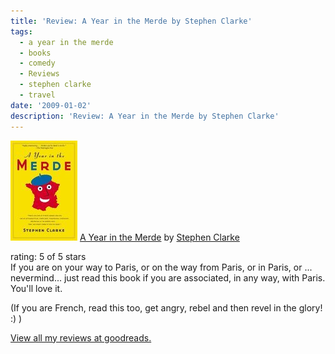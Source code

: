 ```yaml
---
title: 'Review: A Year in the Merde by Stephen Clarke'
tags:
  - a year in the merde
  - books
  - comedy
  - Reviews
  - stephen clarke
  - travel
date: '2009-01-02'
description: 'Review: A Year in the Merde by Stephen Clarke'
---
```


[![A Year in the Merde](/images/10765.jpg)][0] [A Year in the Merde][0] by [Stephen Clarke][1]

rating: 5 of 5 stars  
If you are on your way to Paris, or on the way from Paris, or in Paris, or ... nevermind... just read this book if you are associated, in any way, with Paris. You'll love it.

(If you are French, read this too, get angry, rebel and then revel in the glory! :) )

[View all my reviews at goodreads.][2]


[0]: http://www.goodreads.com/book/show/10765.A_Year_in_the_Merde?utm_medium=api&utm_source=blog_review
[1]: http://www.goodreads.com/author/show/7041.Stephen_Clarke
[2]: http://www.goodreads.com/review/list/856502?utm_medium=api&utm_source=blog_review